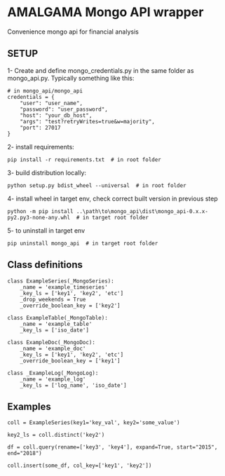 # AMALGAMA Mongo API wrapper

Convenience mongo api for financial analysis

## SETUP

1- Create and define mongo_credentials.py in the same folder as mongo_api.py. Typically something like this:

```shell script
# in mongo_api/mongo_api
credentials = {
    "user": "user_name",
    "password": "user_password",
    "host": "your_db_host",
    "args": "test?retryWrites=true&w=majority",
    "port": 27017
}
```

2- install requirements:

```shell script
pip install -r requirements.txt  # in root folder
```

3- build distribution locally:

```shell script
python setup.py bdist_wheel --universal  # in root folder
```

4- install wheel in target env, check correct built version in previous step

```shell script
python -m pip install ..\path\to\mongo_api\dist\mongo_api-0.x.x-py2.py3-none-any.whl  # in target root folder
```

5- to uninstall in target env

```shell script
pip uninstall mongo_api  # in target root folder
```

## Class definitions

```shell script
class ExampleSeries(_MongoSeries):
    _name = 'example_timeseries'
    _key_ls = ['key1', 'key2', 'etc']
    _drop_weekends = True
    _override_boolean_key = ['key2']

class ExampleTable(_MongoTable):
    _name = 'example_table'
    _key_ls = ['iso_date']

class ExampleDoc(_MongoDoc):
    _name = 'example_doc'
    _key_ls = ['key1', 'key2', 'etc']
    _override_boolean_key = ['key1']

class _ExampleLog(_MongoLog):
    _name = 'example_log'
    _key_ls = ['log_name', 'iso_date']
```

## Examples

```shell script
coll = ExampleSeries(key1='key_val', key2='some_value')

key2_ls = coll.distinct('key2')

df = coll.query(rename=['key3', 'key4'], expand=True, start="2015", end="2018")

coll.insert(some_df, col_key=['key1', 'key2'])
```